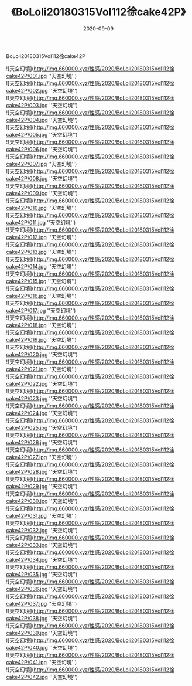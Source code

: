 ﻿---
layout: post
title:  《BoLoli20180315Vol112徐cake42P》
date:   2020-09-09
img: http://img.660000.xyz/性感/2020/BoLoli20180315Vol112徐cake42P/000.jpg
categories: [美女, 性感, 泳衣]
---

BoLoli20180315Vol112徐cake42P



![天空幻境](http://img.660000.xyz/性感/2020/BoLoli20180315Vol112徐cake42P/001.jpg ''天空幻境'') <br>
![天空幻境](http://img.660000.xyz/性感/2020/BoLoli20180315Vol112徐cake42P/002.jpg ''天空幻境'') <br>
![天空幻境](http://img.660000.xyz/性感/2020/BoLoli20180315Vol112徐cake42P/003.jpg ''天空幻境'') <br>
![天空幻境](http://img.660000.xyz/性感/2020/BoLoli20180315Vol112徐cake42P/004.jpg ''天空幻境'') <br>
![天空幻境](http://img.660000.xyz/性感/2020/BoLoli20180315Vol112徐cake42P/005.jpg ''天空幻境'') <br>
![天空幻境](http://img.660000.xyz/性感/2020/BoLoli20180315Vol112徐cake42P/006.jpg ''天空幻境'') <br>
![天空幻境](http://img.660000.xyz/性感/2020/BoLoli20180315Vol112徐cake42P/007.jpg ''天空幻境'') <br>
![天空幻境](http://img.660000.xyz/性感/2020/BoLoli20180315Vol112徐cake42P/008.jpg ''天空幻境'') <br>
![天空幻境](http://img.660000.xyz/性感/2020/BoLoli20180315Vol112徐cake42P/009.jpg ''天空幻境'') <br>
![天空幻境](http://img.660000.xyz/性感/2020/BoLoli20180315Vol112徐cake42P/010.jpg ''天空幻境'') <br>
![天空幻境](http://img.660000.xyz/性感/2020/BoLoli20180315Vol112徐cake42P/011.jpg ''天空幻境'') <br>
![天空幻境](http://img.660000.xyz/性感/2020/BoLoli20180315Vol112徐cake42P/012.jpg ''天空幻境'') <br>
![天空幻境](http://img.660000.xyz/性感/2020/BoLoli20180315Vol112徐cake42P/013.jpg ''天空幻境'') <br>
![天空幻境](http://img.660000.xyz/性感/2020/BoLoli20180315Vol112徐cake42P/014.jpg ''天空幻境'') <br>
![天空幻境](http://img.660000.xyz/性感/2020/BoLoli20180315Vol112徐cake42P/015.jpg ''天空幻境'') <br>
![天空幻境](http://img.660000.xyz/性感/2020/BoLoli20180315Vol112徐cake42P/016.jpg ''天空幻境'') <br>
![天空幻境](http://img.660000.xyz/性感/2020/BoLoli20180315Vol112徐cake42P/017.jpg ''天空幻境'') <br>
![天空幻境](http://img.660000.xyz/性感/2020/BoLoli20180315Vol112徐cake42P/018.jpg ''天空幻境'') <br>
![天空幻境](http://img.660000.xyz/性感/2020/BoLoli20180315Vol112徐cake42P/019.jpg ''天空幻境'') <br>
![天空幻境](http://img.660000.xyz/性感/2020/BoLoli20180315Vol112徐cake42P/020.jpg ''天空幻境'') <br>
![天空幻境](http://img.660000.xyz/性感/2020/BoLoli20180315Vol112徐cake42P/021.jpg ''天空幻境'') <br>
![天空幻境](http://img.660000.xyz/性感/2020/BoLoli20180315Vol112徐cake42P/022.jpg ''天空幻境'') <br>
![天空幻境](http://img.660000.xyz/性感/2020/BoLoli20180315Vol112徐cake42P/023.jpg ''天空幻境'') <br>
![天空幻境](http://img.660000.xyz/性感/2020/BoLoli20180315Vol112徐cake42P/024.jpg ''天空幻境'') <br>
![天空幻境](http://img.660000.xyz/性感/2020/BoLoli20180315Vol112徐cake42P/025.jpg ''天空幻境'') <br>
![天空幻境](http://img.660000.xyz/性感/2020/BoLoli20180315Vol112徐cake42P/026.jpg ''天空幻境'') <br>
![天空幻境](http://img.660000.xyz/性感/2020/BoLoli20180315Vol112徐cake42P/027.jpg ''天空幻境'') <br>
![天空幻境](http://img.660000.xyz/性感/2020/BoLoli20180315Vol112徐cake42P/028.jpg ''天空幻境'') <br>
![天空幻境](http://img.660000.xyz/性感/2020/BoLoli20180315Vol112徐cake42P/029.jpg ''天空幻境'') <br>
![天空幻境](http://img.660000.xyz/性感/2020/BoLoli20180315Vol112徐cake42P/030.jpg ''天空幻境'') <br>
![天空幻境](http://img.660000.xyz/性感/2020/BoLoli20180315Vol112徐cake42P/031.jpg ''天空幻境'') <br>
![天空幻境](http://img.660000.xyz/性感/2020/BoLoli20180315Vol112徐cake42P/032.jpg ''天空幻境'') <br>
![天空幻境](http://img.660000.xyz/性感/2020/BoLoli20180315Vol112徐cake42P/033.jpg ''天空幻境'') <br>
![天空幻境](http://img.660000.xyz/性感/2020/BoLoli20180315Vol112徐cake42P/034.jpg ''天空幻境'') <br>
![天空幻境](http://img.660000.xyz/性感/2020/BoLoli20180315Vol112徐cake42P/035.jpg ''天空幻境'') <br>
![天空幻境](http://img.660000.xyz/性感/2020/BoLoli20180315Vol112徐cake42P/036.jpg ''天空幻境'') <br>
![天空幻境](http://img.660000.xyz/性感/2020/BoLoli20180315Vol112徐cake42P/037.jpg ''天空幻境'') <br>
![天空幻境](http://img.660000.xyz/性感/2020/BoLoli20180315Vol112徐cake42P/038.jpg ''天空幻境'') <br>
![天空幻境](http://img.660000.xyz/性感/2020/BoLoli20180315Vol112徐cake42P/039.jpg ''天空幻境'') <br>
![天空幻境](http://img.660000.xyz/性感/2020/BoLoli20180315Vol112徐cake42P/040.jpg ''天空幻境'') <br>
![天空幻境](http://img.660000.xyz/性感/2020/BoLoli20180315Vol112徐cake42P/041.jpg ''天空幻境'') <br>
![天空幻境](http://img.660000.xyz/性感/2020/BoLoli20180315Vol112徐cake42P/042.jpg ''天空幻境'') <br>